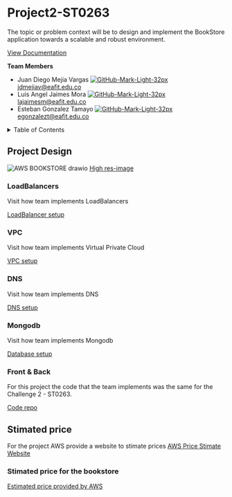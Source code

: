 # Project2-ST0263
The topic or problem context will be to design and implement the BookStore application towards a scalable and robust environment.

[View Documentation](https://egonzalezt.github.io/Project2-ST0263/) 

**Team Members**

* Juan Diego Mejia Vargas [![GitHub-Mark-Light-32px](https://user-images.githubusercontent.com/53051438/128283510-7d92c6a9-9c3e-4b22-b1ce-7786d951ef65.png)](https://github.com/jdmejiav) jdmejiav@eafit.edu.co
* Luis Angel Jaimes Mora [![GitHub-Mark-Light-32px](https://user-images.githubusercontent.com/53051438/128283510-7d92c6a9-9c3e-4b22-b1ce-7786d951ef65.png)](https://github.com/lajaimesm) lajaimesm@eafit.edu.co
* Esteban Gonzalez Tamayo [![GitHub-Mark-Light-32px](https://user-images.githubusercontent.com/53051438/128283510-7d92c6a9-9c3e-4b22-b1ce-7786d951ef65.png)](https://github.com/egonzalezt) egonzalezt@eafit.edu.co

<details>
  <summary>Table of Contents</summary>
  <ol>
    <li><a href="#project-design">Project Design</a></li>
    <li><a href="#loadbalancers">LoadBalancers</a></li>   
    <li><a href="#vpc">VPC</a></li>   
    <li><a href="#dns">DNS</a></li>   
    <li><a href="#mongodb">Database</a></li>   
    <li><a href="#front--back">Front&Back</a></li>   
    <li><a href="#stimated-price">Stimated Price</a></li>   
  </ol>
</details>


## Project Design
![AWS BOOKSTORE drawio](https://user-images.githubusercontent.com/53051438/168496460-32605341-8517-40b0-b1a9-aa1eb8554d5f.png)
[High res-image](https://github.com/egonzalezt/Project2-ST0263/blob/c84dcdd31e3d54162a4c61b15bab57bc81ccdead/AWS_Schema/AWS%20BOOKSTORE%20ARCHI.png) 

### LoadBalancers

Visit how team implements LoadBalancers

[LoadBalancer setup](https://github.com/egonzalezt/Project2-ST0263/blob/df82f0231f6a5c225899e310b58fbed679bf6e4a/Load%20Balancers/README.md) 

### VPC

Visit how team implements Virtual Private Cloud

[VPC setup](https://github.com/egonzalezt/Project2-ST0263/blob/df82f0231f6a5c225899e310b58fbed679bf6e4a/VPC/README.md) 

### DNS

Visit how team implements DNS

[DNS setup](https://github.com/egonzalezt/Project2-ST0263/blob/df82f0231f6a5c225899e310b58fbed679bf6e4a/dns/README.md) 

### Mongodb

Visit how team implements Mongodb

[Database setup](https://github.com/egonzalezt/Project2-ST0263/blob/df82f0231f6a5c225899e310b58fbed679bf6e4a/Mongodb/README.md) 

### Front & Back

For this project the code that the team implements was the same for the Challenge 2 - ST0263.

[Code repo](https://github.com/egonzalezt/Lab3-ST0263) 

## Stimated price

For the project AWS provide a website to stimate prices [AWS Price Stimate Website](https://calculator.aws/#/) 

### Stimated price for the bookstore

[Estimated price provided by AWS](https://calculator.aws/#/estimate?id=c67ae23c8369e2e3300816fa7dea938ad5615a43) 
